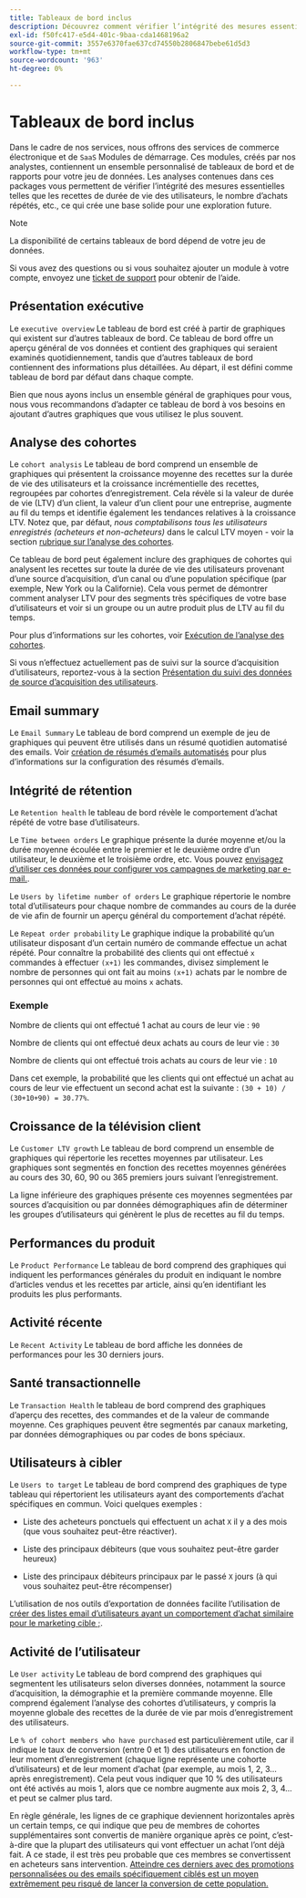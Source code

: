 ```yaml
---
title: Tableaux de bord inclus
description: Découvrez comment vérifier l’intégrité des mesures essentielles telles que les recettes de durée de vie des utilisateurs, le nombre d’achats répétés, etc., ce qui crée des bases solides pour l’exploration future.
exl-id: f50fc417-e5d4-401c-9baa-cda1468196a2
source-git-commit: 3557e6370fae637cd74550b2806847bebe61d5d3
workflow-type: tm+mt
source-wordcount: '963'
ht-degree: 0%

---
```


# Tableaux de bord inclus

Dans le cadre de nos services, nous offrons des services de commerce électronique et de `SaaS` Modules de démarrage. Ces modules, créés par nos analystes, contiennent un ensemble personnalisé de tableaux de bord et de rapports pour votre jeu de données. Les analyses contenues dans ces packages vous permettent de vérifier l’intégrité des mesures essentielles telles que les recettes de durée de vie des utilisateurs, le nombre d’achats répétés, etc., ce qui crée une base solide pour une exploration future.

>[!NOTE]
>
>La disponibilité de certains tableaux de bord dépend de votre jeu de données.

Si vous avez des questions ou si vous souhaitez ajouter un module à votre compte, envoyez une [ticket de support](../../guide-overview.md) pour obtenir de l’aide.

## Présentation exécutive

Le `executive overview` Le tableau de bord est créé à partir de graphiques qui existent sur d’autres tableaux de bord. Ce tableau de bord offre un aperçu général de vos données et contient des graphiques qui seraient examinés quotidiennement, tandis que d’autres tableaux de bord contiennent des informations plus détaillées. Au départ, il est défini comme tableau de bord par défaut dans chaque compte.

Bien que nous ayons inclus un ensemble général de graphiques pour vous, nous vous recommandons d’adapter ce tableau de bord à vos besoins en ajoutant d’autres graphiques que vous utilisez le plus souvent.

## Analyse des cohortes

Le `cohort analysis` Le tableau de bord comprend un ensemble de graphiques qui présentent la croissance moyenne des recettes sur la durée de vie des utilisateurs et la croissance incrémentielle des recettes, regroupées par cohortes d’enregistrement. Cela révèle si la valeur de durée de vie (LTV) d’un client, la valeur d’un client pour une entreprise, augmente au fil du temps et identifie également les tendances relatives à la croissance LTV. Notez que, par défaut, *nous comptabilisons tous les utilisateurs enregistrés (acheteurs et non-acheteurs)* dans le calcul LTV moyen - voir la section [rubrique sur l’analyse des cohortes](../../data-analyst/dev-reports/cohort-rpt-bldr.md).

Ce tableau de bord peut également inclure des graphiques de cohortes qui analysent les recettes sur toute la durée de vie des utilisateurs provenant d’une source d’acquisition, d’un canal ou d’une population spécifique (par exemple, New York ou la Californie). Cela vous permet de démontrer comment analyser LTV pour des segments très spécifiques de votre base d’utilisateurs et voir si un groupe ou un autre produit plus de LTV au fil du temps.

Pour plus d’informations sur les cohortes, voir [Exécution de l’analyse des cohortes](../../data-analyst/dev-reports/cohort-rpt-bldr.md).

Si vous n’effectuez actuellement pas de suivi sur la source d’acquisition d’utilisateurs, reportez-vous à la section [Présentation du suivi des données de source d’acquisition des utilisateurs](../../data-analyst/analysis/google-track-user-acq.md).

## Email summary

Le `Email Summary` Le tableau de bord comprend un exemple de jeu de graphiques qui peuvent être utilisés dans un résumé quotidien automatisé des emails. Voir [création de résumés d’emails automatisés](../../data-user/export-data/email-summaries.md) pour plus d’informations sur la configuration des résumés d’emails.  

## Intégrité de rétention

Le `Retention health` le tableau de bord révèle le comportement d’achat répété de votre base d’utilisateurs.

Le `Time between orders` Le graphique présente la durée moyenne et/ou la durée moyenne écoulée entre le premier et le deuxième ordre d’un utilisateur, le deuxième et le troisième ordre, etc. Vous pouvez [envisagez d’utiliser ces données pour configurer vos campagnes de marketing par e-mail.](http://blog.rjmetrics.com/acting-on-marketing-data-in-your-rjmetrics-online-dashboard/).

Le `Users by lifetime number of orders` Le graphique répertorie le nombre total d’utilisateurs pour chaque nombre de commandes au cours de la durée de vie afin de fournir un aperçu général du comportement d’achat répété.  

Le `Repeat order probability` Le graphique indique la probabilité qu’un utilisateur disposant d’un certain numéro de commande effectue un achat répété. Pour connaître la probabilité des clients qui ont effectué `x` commandes à effectuer `(x+1)` les commandes, divisez simplement le nombre de personnes qui ont fait au moins `(x+1)` achats par le nombre de personnes qui ont effectué au moins `x` achats.

### Exemple

Nombre de clients qui ont effectué 1 achat au cours de leur vie : `90`

Nombre de clients qui ont effectué deux achats au cours de leur vie : `30`

Nombre de clients qui ont effectué trois achats au cours de leur vie : `10`

Dans cet exemple, la probabilité que les clients qui ont effectué un achat au cours de leur vie effectuent un second achat est la suivante : `(30 + 10) / (30+10+90) = 30.77%`.

## Croissance de la télévision client

Le `Customer LTV growth` Le tableau de bord comprend un ensemble de graphiques qui répertorie les recettes moyennes par utilisateur. Les graphiques sont segmentés en fonction des recettes moyennes générées au cours des 30, 60, 90 ou 365 premiers jours suivant l’enregistrement.  

La ligne inférieure des graphiques présente ces moyennes segmentées par sources d’acquisition ou par données démographiques afin de déterminer les groupes d’utilisateurs qui génèrent le plus de recettes au fil du temps.

## Performances du produit

Le `Product Performance` Le tableau de bord comprend des graphiques qui indiquent les performances générales du produit en indiquant le nombre d’articles vendus et les recettes par article, ainsi qu’en identifiant les produits les plus performants.

## Activité récente

Le `Recent Activity` Le tableau de bord affiche les données de performances pour les 30 derniers jours.

## Santé transactionnelle

Le `Transaction Health` le tableau de bord comprend des graphiques d’aperçu des recettes, des commandes et de la valeur de commande moyenne. Ces graphiques peuvent être segmentés par canaux marketing, par données démographiques ou par codes de bons spéciaux.

## Utilisateurs à cibler

Le `Users to target` Le tableau de bord comprend des graphiques de type tableau qui répertorient les utilisateurs ayant des comportements d’achat spécifiques en commun. Voici quelques exemples :

* Liste des acheteurs ponctuels qui effectuent un achat `X` il y a des mois (que vous souhaitez peut-être réactiver).

* Liste des principaux débiteurs (que vous souhaitez peut-être garder heureux)

* Liste des principaux débiteurs principaux par le passé `X` jours (à qui vous souhaitez peut-être récompenser)

L’utilisation de nos outils d’exportation de données facilite l’utilisation de [créer des listes email d’utilisateurs ayant un comportement d’achat similaire pour le marketing cible ;](http://blog.rjmetrics.com/creating-contact-lists-for-top-customers/).

## Activité de l’utilisateur

Le `User activity` Le tableau de bord comprend des graphiques qui segmentent les utilisateurs selon diverses données, notamment la source d’acquisition, la démographie et la première commande moyenne. Elle comprend également l’analyse des cohortes d’utilisateurs, y compris la moyenne globale des recettes de la durée de vie par mois d’enregistrement des utilisateurs.

Le `% of cohort members who have purchased` est particulièrement utile, car il indique le taux de conversion (entre 0 et 1) des utilisateurs en fonction de leur moment d’enregistrement (chaque ligne représente une cohorte d’utilisateurs) et de leur moment d’achat (par exemple, au mois 1, 2, 3... après enregistrement). Cela peut vous indiquer que 10 % des utilisateurs ont été activés au mois 1, alors que ce nombre augmente aux mois 2, 3, 4... et peut se calmer plus tard.

En règle générale, les lignes de ce graphique deviennent horizontales après un certain temps, ce qui indique que peu de membres de cohortes supplémentaires sont convertis de manière organique après ce point, c’est-à-dire que la plupart des utilisateurs qui vont effectuer un achat l’ont déjà fait. A ce stade, il est très peu probable que ces membres se convertissent en acheteurs sans intervention. [Atteindre ces derniers avec des promotions personnalisées ou des emails spécifiquement ciblés est un moyen extrêmement peu risqué de lancer la conversion de cette population.](http://blog.rjmetrics.com/acting-on-marketing-data-in-your-rjmetrics-online-dashboard/)
